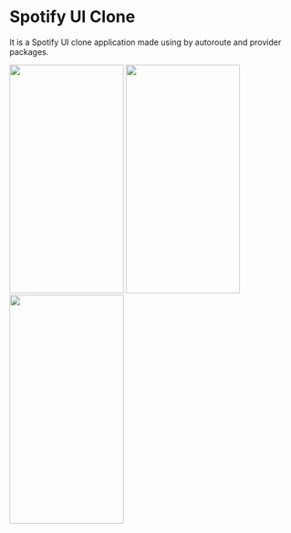 # Spotify UI Clone

It is a Spotify UI clone application made using by autoroute and provider packages.

<img src="https://user-images.githubusercontent.com/30154300/171663857-1b309360-d2ab-4655-bef5-db980b1b829c.png" width="200" height="400" />

<img src="https://user-images.githubusercontent.com/30154300/171663900-c9b32f9b-3c20-4cf7-8650-075a9db9dc73.png" width="200" height="400" />

<img src="https://user-images.githubusercontent.com/30154300/171663920-eb102485-0634-434e-ade2-017697e307ec.png" width="200" height="400" />
